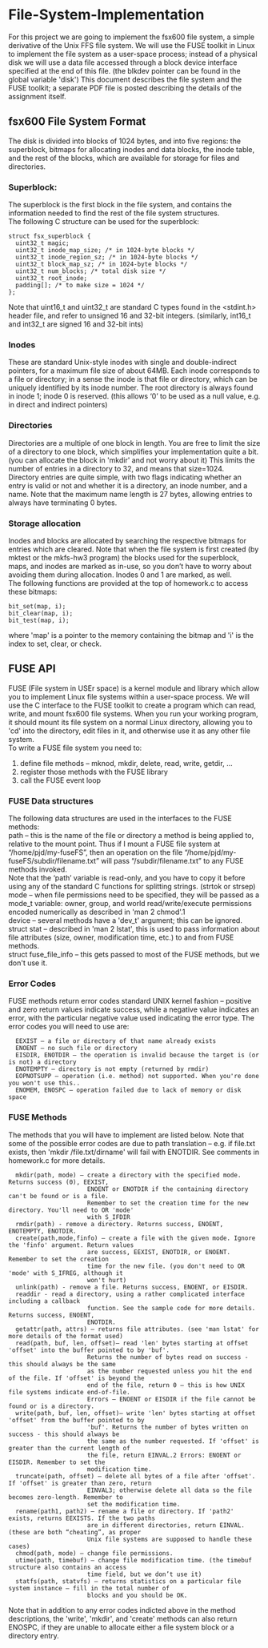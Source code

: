 # File-System-Implementation

For this project we are going to implement the fsx600 file system, a simple derivative of the Unix
FFS file system. We will use the FUSE toolkit in Linux to implement the file system as a user-space
process; instead of a physical disk we will use a data file accessed through a block device interface
specified at the end of this file. (the blkdev pointer can be found in the global variable 'disk') This
document describes the file system and the FUSE toolkit; a separate PDF file is posted describing the
details of the assignment itself.

## fsx600 File System Format
The disk is divided into blocks of 1024 bytes, and into five regions: the superblock, bitmaps for
allocating inodes and data blocks, the inode table, and the rest of the blocks, which are available for
storage for files and directories.

### Superblock:
The superblock is the first block in the file system, and contains the information needed to find the rest
of the file system structures.  
The following C structure can be used for the superblock:
```
struct fsx_superblock {
  uint32_t magic;
  uint32_t inode_map_size; /* in 1024-byte blocks */
  uint32_t inode_region_sz; /* in 1024-byte blocks */
  uint32_t block_map_sz; /* in 1024-byte blocks */
  uint32_t num_blocks; /* total disk size */
  uint32_t root_inode;
  padding[]; /* to make size = 1024 */
};
```
Note that uint16_t and uint32_t are standard C types found in the <stdint.h> header file, and refer to
unsigned 16 and 32-bit integers. (similarly, int16_t and int32_t are signed 16 and 32-bit ints)

### Inodes
These are standard Unix-style inodes with single and double-indirect pointers, for a maximum file size of about 64MB. Each inode corresponds to a file or directory; in a sense the inode is that file or directory, which can be
uniquely identified by its inode number. The root directory is always found in inode 1; inode 0 is reserved. (this allows
‘0’ to be used as a null value, e.g. in direct and indirect pointers)

### Directories
Directories are a multiple of one block in length. You are free to limit the size of a
directory to one block, which simplifies your implementation quite a bit. (you can
allocate the block in 'mkdir' and not worry about it) This limits the number of
entries in a directory to 32, and means that size=1024.  
Directory entries are quite simple, with two flags indicating whether an entry is
valid or not and whether it is a directory, an inode number, and a name. Note that
the maximum name length is 27 bytes, allowing entries to always have terminating 0 bytes.

### Storage allocation
Inodes and blocks are allocated by searching the respective bitmaps for entries which are cleared. Note
that when the file system is first created (by mktest or the mkfs-hw3 program) the blocks used for the
superblock, maps, and inodes are marked as in-use, so you don’t have to worry about avoiding them
during allocation. Inodes 0 and 1 are marked, as well.  
The following functions are provided at the top of homework.c to access these bitmaps:
```
bit_set(map, i);
bit_clear(map, i);
bit_test(map, i);
```
where 'map' is a pointer to the memory containing the bitmap and 'i' is the index to set, clear, or check.

## FUSE API
FUSE (File system in USEr space) is a kernel module and library which allow you to implement Linux
file systems within a user-space process. We will use the C interface to the FUSE
toolkit to create a program which can read, write, and mount fsx600 file systems. When you run your
working program, it should mount its file system on a normal Linux directory, allowing you to 'cd' into
the directory, edit files in it, and otherwise use it as any other file system.  
To write a FUSE file system you need to:
1. define file methods – mknod, mkdir, delete, read, write, getdir, ...
2. register those methods with the FUSE library
3. call the FUSE event loop
### FUSE Data structures
The following data structures are used in the interfaces to the FUSE methods:  
  path – this is the name of the file or directory a method is being applied to, relative to the mount
  point. Thus if I mount a FUSE file system at “/home/pjd/my-fuseFS”, then an operation on the
  file “/home/pjd/my-fuseFS/subdir/filename.txt” will pass “/subdir/filename.txt” to any FUSE
  methods invoked.  
  Note that the ‘path’ variable is read-only, and you have to copy it before using any of the standard
  C functions for splitting strings. (strtok or strsep)  
  mode – when file permissions need to be specified, they will be passed as a mode_t variable: owner,
  group, and world read/write/execute permissions encoded numerically as described in 'man 2
  chmod'.1  
  device – several methods have a 'dev_t' argument; this can be ignored.  
  struct stat – described in 'man 2 lstat', this is used to pass information about file attributes (size,
  owner, modification time, etc.) to and from FUSE methods.  
  struct fuse_file_info – this gets passed to most of the FUSE methods, but we don't use it.
### Error Codes
FUSE methods return error codes standard UNIX kernel fashion – positive and zero return values
indicate success, while a negative value indicates an error, with the particular negative value used
indicating the error type. The error codes you will need to use are:  
```
  EEXIST – a file or directory of that name already exists  
  ENOENT – no such file or directory  
  EISDIR, ENOTDIR – the operation is invalid because the target is (or is not) a directory  
  ENOTEMPTY – directory is not empty (returned by rmdir)  
  EOPNOTSUPP – operation (i.e. method) not supported. When you're done you won't use this..  
  ENOMEM, ENOSPC – operation failed due to lack of memory or disk space  
  ```
### FUSE Methods
The methods that you will have to implement are listed below. Note that some of the possible error
codes are due to path translation – e.g. if file.txt exists, then 'mkdir /file.txt/dirname' will fail with
ENOTDIR. See comments in homework.c for more details.  
```
  mkdir(path, mode) – create a directory with the specified mode. Returns success (0), EEXIST,
                      ENOENT or ENOTDIR if the containing directory can't be found or is a file.
                      Remember to set the creation time for the new directory. You'll need to OR 'mode'
                      with S_IFDIR
  rmdir(path) - remove a directory. Returns success, ENOENT, ENOTEMPTY, ENOTDIR.
  create(path,mode,finfo) – create a file with the given mode. Ignore the 'finfo' argument. Return values
                      are success, EEXIST, ENOTDIR, or ENOENT. Remember to set the creation
                      time for the new file. (you don't need to OR 'mode' with S_IFREG, although it
                      won't hurt)
  unlink(path) - remove a file. Returns success, ENOENT, or EISDIR.
  readdir - read a directory, using a rather complicated interface including a callback
                      function. See the sample code for more details. Returns success, ENOENT,
                      ENOTDIR.
  getattr(path, attrs) – returns file attributes. (see 'man lstat' for more details of the format used)
  read(path, buf, len, offset)– read 'len' bytes starting at offset 'offset' into the buffer pointed to by 'buf'.
                      Returns the number of bytes read on success - this should always be the same
                      as the number requested unless you hit the end of the file. If 'offset' is beyond the
                      end of the file, return 0 – this is how UNIX file systems indicate end-of-file.
                      Errors – ENOENT or EISDIR if the file cannot be found or is a directory.
  write(path, buf, len, offset)– write 'len' bytes starting at offset 'offset' from the buffer pointed to by
                      'buf'. Returns the number of bytes written on success - this should always be
                      the same as the number requested. If 'offset' is greater than the current length of
                      the file, return EINVAL.2 Errors: ENOENT or EISDIR. Remember to set the
                      modification time.
  truncate(path, offset) – delete all bytes of a file after 'offset'. If 'offset' is greater than zero, return
                      EINVAL3; otherwise delete all data so the file becomes zero-length. Remember to
                      set the modification time.
  rename(path1, path2) – rename a file or directory. If 'path2' exists, returns EEXISTS. If the two paths
                      are in different directories, return EINVAL. (these are both “cheating”, as proper
                      Unix file systems are supposed to handle these cases)
  chmod(path, mode) – change file permissions.
  utime(path, timebuf) – change file modification time. (the timebuf structure also contains an access
                      time field, but we don’t use it)
  statfs(path, statvfs) – returns statistics on a particular file system instance – fill in the total number of
                      blocks and you should be OK.
```
Note that in addition to any error codes indicted above in the method descriptions, the 'write', 'mkdir',
and 'create' methods can also return ENOSPC, if they are unable to allocate either a file system block or
a directory entry.
